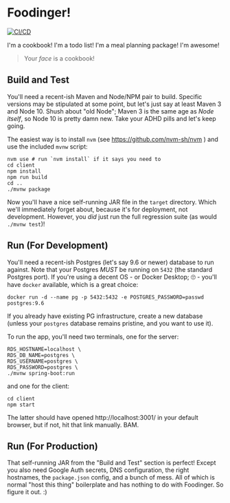 # Foodinger!

[![CI/CD](https://github.com/folded-ear/foodinger/actions/workflows/ci-cd.yaml/badge.svg)](https://github.com/folded-ear/foodinger/actions/workflows/ci-cd.yaml)

I'm a cookbook! I'm a todo list! I'm a meal planning package! I'm awesome!

> Your _face_ is a cookbook!

## Build and Test

You'll need a recent-ish Maven and Node/NPM pair to build. Specific versions may
be stipulated at some point, but let's just say at least Maven 3 and Node 10.
Shush about "old Node"; Maven 3 is the same age as _Node itself_, so Node 10 is
pretty damn new. Take your ADHD pills and let's keep going.

The easiest way is to install `nvm` (see https://github.com/nvm-sh/nvm ) and use
the included `mvnw` script:

    nvm use # run `nvm install` if it says you need to
    cd client
    npm install
    npm run build
    cd ..
    ./mvnw package

Now you'll have a nice self-running JAR file in the `target` directory. Which
we'll immediately forget about, because it's for deployment, not development.
However, you _did_ just run the full regression suite (as would `./mvnw test`)!

## Run (For Development)

You'll need a recent-ish Postgres (let's say 9.6 or newer) database to run
against. Note that your Postgres *MUST* be running on `5432` (the standard
Postgres port). If you're using a decent OS - or Docker Desktop; 🙄 - you'll
have `docker` available, which is a great choice:

    docker run -d --name pg -p 5432:5432 -e POSTGRES_PASSWORD=passwd postgres:9.6

If you already have existing PG infrastructure, create a new database (unless
your `postgres` database remains pristine, and you want to use it).

To run the app, you'll need two terminals, one for the server:

    RDS_HOSTNAME=localhost \
    RDS_DB_NAME=postgres \
    RDS_USERNAME=postgres \
    RDS_PASSWORD=postgres \
    ./mvnw spring-boot:run

and one for the client:

    cd client
    npm start

The latter should have opened http://localhost:3001/ in your default browser,
but if not, hit that link manually. BAM.

## Run (For Production)

That self-running JAR from the "Build and Test" section is perfect! Except you
also need Google Auth secrets, DNS configuration, the right hostnames, the
`package.json` config, and a bunch of mess. All of which is normal "host this
thing" boilerplate and has nothing to do with Foodinger. So figure it out. :)
